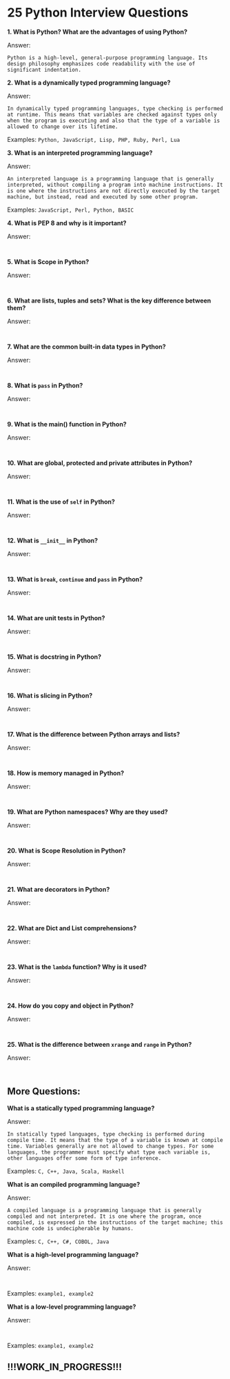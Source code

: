 # 25 Python Interview Questions

**1. What is Python? What are the advantages of using Python?**

Answer:

```Python is a high-level, general-purpose programming language. Its design philosophy emphasizes code readability with the use of significant indentation.```

**2. What is a dynamically typed programming language?**

Answer:

```In dynamically typed programming languages, type checking is performed at runtime. This means that variables are checked against types only when the program is executing and also that the type of a variable is allowed to change over its lifetime.```

Examples: ```Python, JavaScript, Lisp, PHP, Ruby, Perl, Lua```

**3. What is an interpreted programming language?**

Answer:

```An interpreted language is a programming language that is generally interpreted, without compiling a program into machine instructions. It is one where the instructions are not directly executed by the target machine, but instead, read and executed by some other program.```

Examples: ```JavaScript, Perl, Python, BASIC```

**4. What is PEP 8 and why is it important?**

Answer:

``` ```

**5. What is Scope in Python?**

Answer:

``` ```

**6. What are lists, tuples and sets? What is the key difference between them?**

Answer:

``` ```

**7. What are the common built-in data types in Python?**

Answer:

``` ```

**8. What is ```pass``` in Python?**

Answer:

``` ```

**9. What is the main() function in Python?**

Answer:

``` ```

**10. What are global, protected and private attributes in Python?**

Answer:

``` ```

**11. What is the use of ```self``` in Python?**

Answer:

``` ```

**12. What is ```__init__``` in Python?**

Answer:

``` ```

**13. What is ```break```, ```continue``` and ```pass``` in Python?**

Answer:

``` ```

**14. What are unit tests in Python?**

Answer:

``` ```

**15. What is docstring in Python?**

Answer:

``` ```

**16. What is slicing in Python?**

Answer:

``` ```

**17. What is the difference between Python arrays and lists?**

Answer:

``` ```

**18. How is memory managed in Python?**

Answer:

``` ```

**19. What are Python namespaces? Why are they used?**

Answer:

``` ```

**20. What is Scope Resolution in Python?**

Answer:

``` ```

**21. What are decorators in Python?**

Answer:

``` ```

**22. What are Dict and List comprehensions?**

Answer:

``` ```

**23. What is the ```lambda``` function? Why is it used?**

Answer:

``` ```

**24. How do you copy and object in Python?**

Answer:

``` ```

**25. What is the difference between ```xrange``` and ```range``` in Python?**

Answer:

``` ```

## More Questions:

**What is a statically typed programming language?**

Answer:

```In statically typed languages, type checking is performed during compile time. It means that the type of a variable is known at compile time. Variables generally are not allowed to change types. For some languages, the programmer must specify what type each variable is, other languages offer some form of type inference. ```

Examples: ```C, C++, Java, Scala, Haskell```

**What is an compiled programming language?**

Answer:

```A compiled language is a programming language that is generally compiled and not interpreted. It is one where the program, once compiled, is expressed in the instructions of the target machine; this machine code is undecipherable by humans.```

Examples: ```C, C++, C#, COBOL, Java```

**What is a high-level programming language?**

Answer:

``` ```

Examples: ```example1, example2```

**What is a low-level programming language?**

Answer:

``` ```

Examples: ```example1, example2```


## !!!WORK_IN_PROGRESS!!!
